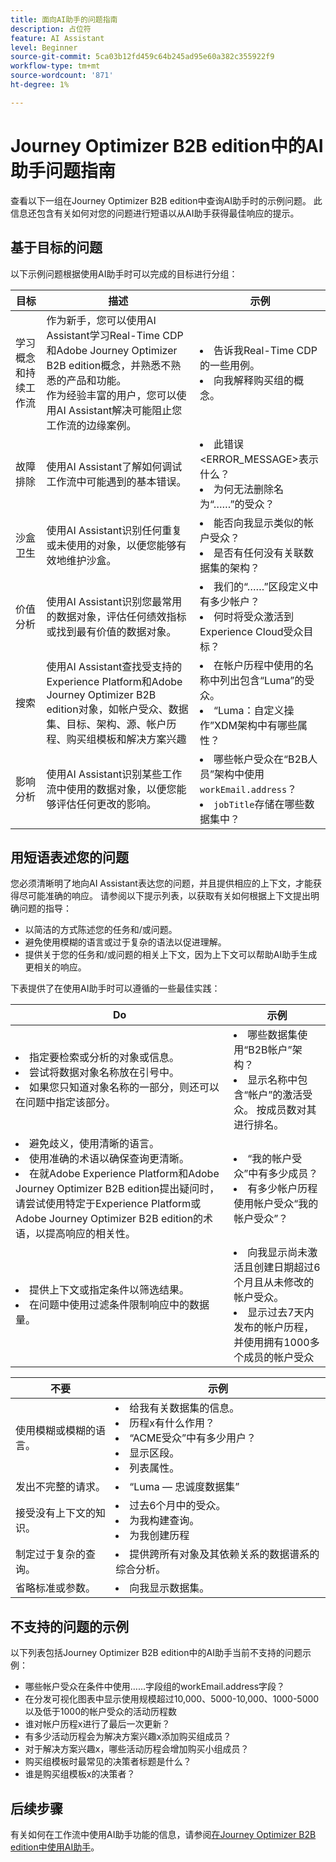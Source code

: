 ```yaml
---
title: 面向AI助手的问题指南
description: 占位符
feature: AI Assistant
level: Beginner
source-git-commit: 5ca03b12fd459c64b245ad95e60a382c355922f9
workflow-type: tm+mt
source-wordcount: '871'
ht-degree: 1%

---
```


# Journey Optimizer B2B edition中的AI助手问题指南

查看以下一组在Journey Optimizer B2B edition中查询AI助手时的示例问题。 此信息还包含有关如何对您的问题进行短语以从AI助手获得最佳响应的提示。

## 基于目标的问题

以下示例问题根据使用AI助手时可以完成的目标进行分组：

| 目标 | 描述 | 示例 |
| --- | --- | --- |
| 学习概念和持续工作流 | 作为新手，您可以使用AI Assistant学习Real-Time CDP和Adobe Journey Optimizer B2B edition概念，并熟悉不熟悉的产品和功能。 <br>作为经验丰富的用户，您可以使用AI Assistant解决可能阻止您工作流的边缘案例。 | <li>告诉我Real-Time CDP的一些用例。 <li>向我解释购买组的概念。 |
| 故障排除 | 使用AI Assistant了解如何调试工作流中可能遇到的基本错误。 | <li>此错误&lt;ERROR_MESSAGE>表示什么？ <li>为何无法删除名为“……”的受众？ |
| 沙盒卫生 | 使用AI Assistant识别任何重复或未使用的对象，以便您能够有效地维护沙盒。 | <li>能否向我显示类似的帐户受众？ <li>是否有任何没有关联数据集的架构？ |
| 价值分析 | 使用AI Assistant识别您最常用的数据对象，评估任何绩效指标或找到最有价值的数据对象。 | <li>我们的“……”区段定义中有多少帐户？ <li>何时将受众激活到Experience Cloud受众目标？ |
| 搜索 | 使用AI Assistant查找受支持的Experience Platform和Adobe Journey Optimizer B2B edition对象，如帐户受众、数据集、目标、架构、源、帐户历程、购买组模板和解决方案兴趣 | <li>在帐户历程中使用的名称中列出包含“Luma”的受众。 <li>“Luma：自定义操作”XDM架构中有哪些属性？ |
| 影响分析 | 使用AI Assistant识别某些工作流中使用的数据对象，以便您能够评估任何更改的影响。 | <li>哪些帐户受众在“B2B人员”架构中使用`workEmail.address`？ <li>`jobTitle`存储在哪些数据集中？ |

## 用短语表述您的问题

您必须清晰明了地向AI Assistant表达您的问题，并且提供相应的上下文，才能获得尽可能准确的响应。 请参阅以下提示列表，以获取有关如何根据上下文提出明确问题的指导：

* 以简洁的方式陈述您的任务和/或问题。
* 避免使用模糊的语言或过于复杂的语法以促进理解。
* 提供关于您的任务和/或问题的相关上下文，因为上下文可以帮助AI助手生成更相关的响应。

下表提供了在使用AI助手时可以遵循的一些最佳实践：

| Do | 示例 |
| --- | --- |
| <li>指定要检索或分析的对象或信息。 <li>尝试将数据对象名称放在引号中。 <li>如果您只知道对象名称的一部分，则还可以在问题中指定该部分。 | <li>哪些数据集使用“B2B帐户”架构？ <li>显示名称中包含“帐户”的激活受众。 按成员数对其进行排名。 |
| <li>避免歧义，使用清晰的语言。 <li>使用准确的术语以确保查询更清晰。 <li>在就Adobe Experience Platform和Adobe Journey Optimizer B2B edition提出疑问时，请尝试使用特定于Experience Platform或Adobe Journey Optimizer B2B edition的术语，以提高响应的相关性。 | <li>“我的帐户受众”中有多少成员？ <li>有多少帐户历程使用帐户受众“我的帐户受众”？ |
| <li>提供上下文或指定条件以筛选结果。 <li>在问题中使用过滤条件限制响应中的数据量。 | <li>向我显示尚未激活且创建日期超过6个月且从未修改的帐户受众。 <li>显示过去7天内发布的帐户历程，并使用拥有1000多个成员的帐户受众 |

| 不要 | 示例 |
| --- | --- |
| 使用模糊或模糊的语言。 | <li>给我有关数据集的信息。 <li>历程x有什么作用？ <li>“ACME受众”中有多少用户？ <li>显示区段。 <li>列表属性。 |
| 发出不完整的请求。 | <li>“Luma — 忠诚度数据集” |
| 接受没有上下文的知识。 | <li>过去6个月中的受众。 <li>为我构建查询。 <li>为我创建历程 |
| 制定过于复杂的查询。 | <li>提供跨所有对象及其依赖关系的数据谱系的综合分析。 |
| 省略标准或参数。 | <li>向我显示数据集。 |

## 不支持的问题的示例

以下列表包括Journey Optimizer B2B edition中的AI助手当前不支持的问题示例：

* 哪些帐户受众在条件中使用……字段组的workEmail.address字段？ 
* 在分发可视化图表中显示使用规模超过10,000、5000-10,000、1000-5000以及低于1000的帐户受众的活动历程数
* 谁对帐户历程x进行了最后一次更新？
* 有多少活动历程会为解决方案兴趣x添加购买组成员？
* 对于解决方案兴趣x，哪些活动历程会增加购买小组成员？
* 购买组模板时最常见的决策者标题是什么？
* 谁是购买组模板x的决策者？

## 后续步骤

有关如何在工作流中使用AI助手功能的信息，请参阅[在Journey Optimizer B2B edition中使用AI助手](./use-ai-assistant.md)。
